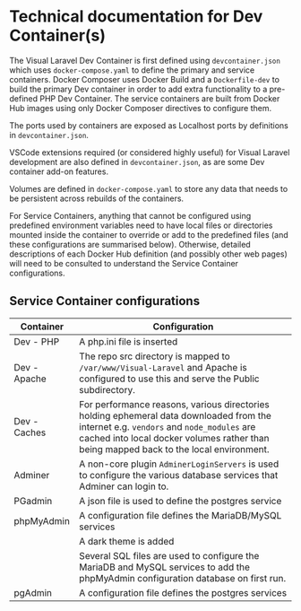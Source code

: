# Technical documentation for Dev Container(s)

The Visual Laravel Dev Container is first defined
using `devcontainer.json` which uses `docker-compose.yaml`
to define the primary and service containers.
Docker Composer uses Docker Build and a `Dockerfile-dev`
to build the primary Dev container
in order to add extra functionality to a
pre-defined PHP Dev Container.
The service containers are built from Docker Hub images
using only Docker Composer directives to configure them.

The ports used by containers are exposed as Localhost ports by definitions in `devcontainer.json`.

VSCode extensions required (or considered highly useful) for
Visual Laravel development are also defined in `devcontainer.json`,
as are some Dev container add-on features.

Volumes are defined in `docker-compose.yaml`
to store any data that needs to be persistent across
rebuilds of the containers.

For Service Containers,
anything that cannot be configured using
predefined environment variables
need to have local files or directories
mounted inside the container to override or add
to the predefined files
(and these configurations are summarised below).
Otherwise, detailed descriptions of each Docker Hub definition
(and possibly other web pages)
will need to be consulted to understand
the Service Container configurations.

## Service Container configurations

| Container    | Configuration                                                                                                                         |
|--------------|---------------------------------------------------------------------------------------------------------------------------------------|
| Dev - PHP    | A php.ini file is inserted                                                                                                            |
| Dev - Apache | The repo src directory is mapped to `/var/www/Visual-Laravel` and Apache is configured to use this and serve the Public subdirectory. |
| Dev - Caches | For performance reasons, various directories holding ephemeral data downloaded from the internet e.g. `vendors` and `node_modules` are cached into local docker volumes rather than being mapped back to the local environment. 
| Adminer      | A non-core plugin `AdminerLoginServers` is used to configure the various database services that Adminer can login to.                 |
| PGadmin      | A json file is used to define the postgres service                                                                                    |
| phpMyAdmin   | A configuration file defines the MariaDB/MySQL services                                                                               |
|              | A dark theme is added                                                                                                                 |
|              | Several SQL files are used to configure the MariaDB and MySQL services to add the phpMyAdmin configuration database on first run.     |
| pgAdmin | A configuration file defines the postgres services |
